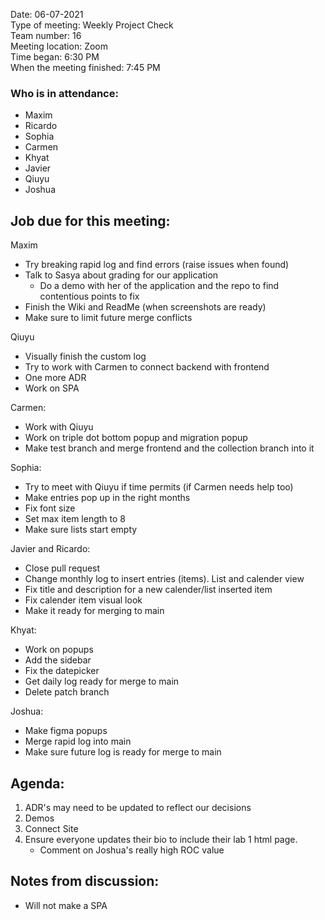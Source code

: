 Date: 06-07-2021 <br>
Type of meeting: Weekly Project Check <br>
Team number: 16 <br>
Meeting location: Zoom <br>
Time began: 6:30 PM <br> 
When the meeting finished: 7:45 PM

### Who is in attendance:
- Maxim
- Ricardo
- Sophia
- Carmen
- Khyat
- Javier
- Qiuyu
- Joshua

## Job due for this meeting:
Maxim 
- Try breaking rapid log and find errors (raise issues when found)
- Talk to Sasya about grading for our application
	- Do a demo with her of the application and the repo to find contentious points to fix
- Finish the Wiki and ReadMe (when screenshots are ready)
- Make sure to limit future merge conflicts

Qiuyu 
- Visually finish the custom log 
- Try to work with Carmen to connect backend with frontend
- One more ADR
- Work on SPA

Carmen:
- Work with Qiuyu
- Work on triple dot bottom popup and migration popup
- Make test branch and merge frontend and the collection branch into it

Sophia:
- Try to meet with Qiuyu if time permits (if Carmen needs help too)
- Make entries pop up in the right months
- Fix font size
- Set max item length to 8
- Make sure lists start empty

Javier and Ricardo:
- Close pull request
- Change monthly log to insert entries (items). List and calender view
- Fix title and description for a new calender/list inserted item
- Fix calender item visual look
- Make it ready for merging to main

Khyat:
- Work on popups
- Add the sidebar
- Fix the datepicker
- Get daily log ready for merge to main
- Delete patch branch

Joshua:
- Make figma popups
- Merge rapid log into main
- Make sure future log is ready for merge to main

## Agenda:
1. ADR's may need to be updated to reflect our decisions
2. Demos
3. Connect Site
4. Ensure everyone updates their bio to include their lab 1 html page.
	- Comment on Joshua's really high ROC value 	

## Notes from discussion:
- Will not make a SPA
